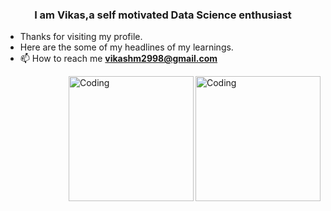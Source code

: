 <h3 align="center">I am Vikas,a self motivated Data Science enthusiast</h3>

- Thanks for visiting my profile.
- Here are the some of my headlines of my learnings.
- 📫 How to reach me **vikashm2998@gmail.com**
<img align="right" alt="Coding" width="200" src="https://media.giphy.com/media/VTtANKl0beDFQRLDTh/giphy.gif">
<img align="right" alt="Coding" width="200" src="https://www.google.com/url?sa=i&url=https%3A%2F%2Fwww.intechxsp.com%2Fdata-analytics-and-ai%2F&psig=AOvVaw2-FsVrPdjCJURnk5e-AENY&ust=1625594285955000&source=images&cd=vfe&ved=0CAoQjRxqFwoTCIi5hPTAzPECFQAAAAAdAAAAABAO">
